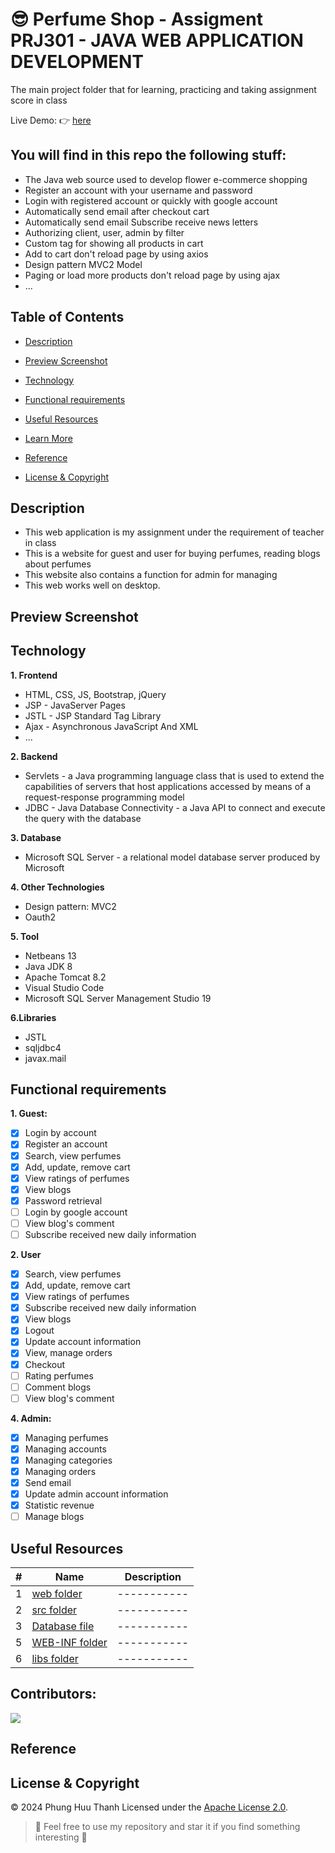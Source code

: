 # :sunglasses: Perfume Shop - Assigment PRJ301 - JAVA WEB APPLICATION DEVELOPMENT

The main project folder that for learning, practicing and taking assignment score in class

Live Demo: :point_right: [here]()

## You will find in this repo the following stuff:
* The Java web source used to develop flower e-commerce shopping
* Register an account with your username and password
* Login with registered account or quickly with google account
* Automatically send email after checkout cart
* Automatically send email Subscribe receive news letters
* Authorizing client, user, admin by filter
* Custom tag for showing all products in cart
* Add to cart don't reload page by using axios
* Design pattern MVC2 Model
* Paging or load more products don't reload page by using ajax
* ...

## Table of Contents

- [Description](#description)

- [Preview Screenshot](#preview-screenshot)

- [Technology](#technology)

- [Functional requirements](#functional-requirements)

- [Useful Resources](#useful-resources)

- [Learn More](#learn-more)

- [Reference](#reference)

- [License & Copyright](#license--copyright)

## Description

- This web application is my assignment under the requirement of teacher in class
- This is a website for guest and user for buying perfumes, reading blogs about perfumes
- This website also contains a function for admin for managing
- This web works well on desktop.

## Preview Screenshot



## Technology

**1. Frontend**

- HTML, CSS, JS, Bootstrap, jQuery
- JSP - JavaServer Pages
- JSTL - JSP Standard Tag Library
- Ajax - Asynchronous JavaScript And XML
- ...

**2. Backend**

- Servlets - a Java programming language class that is used to extend the capabilities of servers that host applications accessed by means of a request-response programming model
- JDBC - Java Database Connectivity - a Java API to connect and execute the query with the database

**3. Database**

- Microsoft SQL Server - a relational model database server produced by Microsoft

**4. Other Technologies**

- Design pattern: MVC2
- Oauth2

**5. Tool**

- Netbeans 13
- Java JDK 8
- Apache Tomcat 8.2
- Visual Studio Code
- Microsoft SQL Server Management Studio 19

**6.Libraries**

- JSTL
- sqljdbc4
- javax.mail
 
## Functional requirements

**1. Guest:**
- [x] Login by account
- [x] Register an account
- [x] Search, view perfumes
- [x] Add, update, remove cart
- [x] View ratings of perfumes
- [x] View blogs
- [x] Password retrieval
- [ ] Login by google account
- [ ] View blog's comment
- [ ] Subscribe received new daily information

**2. User**
- [x] Search, view perfumes
- [x] Add, update, remove cart
- [x] View ratings of perfumes
- [x] Subscribe received new daily information
- [x] View blogs
- [x] Logout
- [x] Update account information
- [x] View, manage orders
- [x] Checkout
- [ ] Rating perfumes
- [ ] Comment blogs
- [ ] View blog's comment

**4. Admin:**
- [x] Managing perfumes
- [x] Managing accounts
- [x] Managing categories
- [x] Managing orders
- [x] Send email
- [x] Update admin account information
- [x] Statistic revenue
- [ ] Manage blogs

## Useful Resources

#| Name | Description
-| ---- | -----------
1| [web folder](https://github.com/phuuthanh2003/PerfumeShop/tree/main/PefumeMN-Website/web) | -----------
2| [src folder](https://github.com/phuuthanh2003/PerfumeShop/tree/main/PefumeMN-Website/src) | -----------
3| [Database file](https://github.com/phuuthanh2003/PerfumeShop/edit/main/script.sql) | -----------
5| [WEB-INF folder](https://github.com/phuuthanh2003/PerfumeShop/blob/main/PefumeMN-Website/web/WEB-INF) | -----------
6| [libs folder](https://github.com/phuuthanh2003/PerfumeShop/tree/main/PefumeMN-Website/lib) | -----------

## Contributors:

<a href="https://github.com/phuuthanh2003/PerfumeShop/graphs/contributors">
  <img src="https://contrib.rocks/image?repo=phuuthanh2003/PerfumeShop"/>
</a>

## Reference

## License & Copyright
&copy; 2024 Phung Huu Thanh Licensed under the [Apache License 2.0](https://github.com/phuuthanh2003/PerfumeShop/blob/main/LICENSE).

> :love_you_gesture: Feel free to use my repository and star it if you find something interesting :love_you_gesture:
